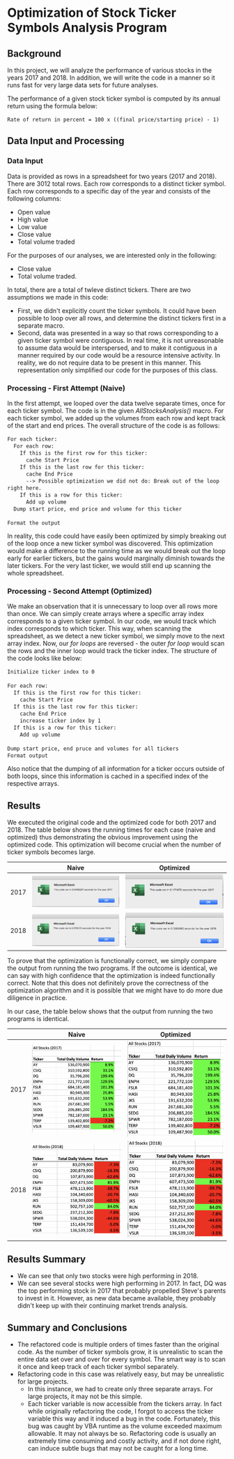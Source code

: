 # Optimization of Stock Ticker Symbols Analysis Program

## Background

In this project, we will analyze the performance of various stocks in the years 2017 and 2018. In addition, we will write the code in a manner so it runs fast for very large data sets for future analyses.

The performance of a given stock ticker symbol is computed by its annual return using the formula below:

```
Rate of return in percent = 100 x ((final price/starting price) - 1)
```

## Data Input and Processing

### Data Input

Data is provided as rows in a spreadsheet for two years (2017 and 2018). There are 3012 total rows. Each row corresponds to a distinct ticker symbol. Each row corresponds to a specific day of the year and consists of the following columns:

* Open value
* High value
* Low value
* Close value
* Total volume traded

For the purposes of our analyses, we are interested only in the following:

* Close value
* Total volume traded.

In total, there are a total of twleve distinct tickers. There are two assumptions we made in this code:

* First, we didn't explicitly count the ticker symbols. It could have been possible to loop over all rows, and determine the distinct tickers first in a separate macro.
* Second, data was presented in a way so that rows corresponding to a given ticker symbol were contiguous. In real time, it is not unreasonable to assume data would be interspersed, and to make it contiguous in a manner required by our code would be a resource intensive activity. In reality, we do not require data to be present in this manner. This representation only simplified our code for the purposes of this class.

### Processing - First Attempt (Naive)

In the first attempt, we looped over the data twelve separate times, once for each ticker symbol. The code is in the given *AllStocksAnalysis()* macro. For each ticker symbol, we added up the volumes from each row and kept track of the start and end prices. The overall structure of the code is as follows:

```
For each ticker:
  For each row:
    If this is the first row for this ticker:
      cache Start Price
    If this is the last row for this ticker:
      cache End Price
      --> Possible optimization we did not do: Break out of the loop right here.
    If this is a row for this ticker:
      Add up volume
  Dump start price, end price and volume for this ticker
 
Format the output
```

In reality, this code could have easily been optimized by simply breaking out of the loop once a new ticker symbol was discovered. This optimization would make a difference to the running time as we would break out the loop early for earlier tickers, but the gains would marginally diminish towards the later tickers. For the very last ticker, we would still end up scanning the whole spreadsheet.

### Processing - Second Attempt (Optimized)

We make an observation that it is unnecessary to loop over all rows more than once. We can simply create arrays where a specific array index corresponds to a given ticker symbol. In our code, we would track which index corresponds to which ticker. This way, when scanning the spreadsheet, as we detect a new ticker symbol, we simply move to the next array index. Now, our *for loops* are reversed - the outer *for loop* would scan the rows and the inner loop would track the ticker index. The structure of the code looks like below:

```
Initialize ticker index to 0

For each row:
  If this is the first row for this ticker:
    cache Start Price
  If this is the last row for this ticker:
    cache End Price
    increase ticker index by 1
  If this is a row for this ticker:
    Add up volume
   
Dump start price, end pruce and volumes for all tickers
Format output
```

Also notice that the dumping of all information for a ticker occurs outside of both loops, since this information is cached in a specified index of the respective arrays.

## Results

We executed the original code and the optimized code for both 2017 and 2018. The table below shows the running times for each case (naive and optimized) thus demonstrating the obvious improvement using the optimized code. This optimization will become crucial when the number of ticker symbols becomes large.

|       | Naive | Optimized | 
| ----- | ----- |-----------|
| 2017 | ![image_name](Resources/VBA_Original_2017.png) | ![image_name](Resources/VBA_Challenge_2017.png) |
| 2018 | ![image_name](Resources/VBA_Original_2018.png) | ![image_name](Resources/VBA_Challenge_2018.png) |

To prove that the optimization is functionally correct, we simply compare the output from running the two programs. If the outcome is identical, we can say with high confidence that the optimization is indeed functionally correct. Note that this does not definitely prove the correctness of the optimization algorithm and it is possible that we might have to do more due diligence in practice.

In our case, the table below shows that the output from running the two programs is identical.

|       | Naive | Optimized | 
| ----- | ----- |-----------|
| 2017 | ![image_name](Resources/VBA_Original_Output_2017.png) | ![image_name](Resources/VBA_Challenge_Output_2017.png) |
| 2018 | ![image_name](Resources/VBA_Original_Output_2018.png) | ![image_name](Resources/VBA_Challenge_Output_2018.png) |


## Results Summary

* We can see that only two stocks were high performing in 2018.
* We can see several stocks were high performing in 2017. In fact, DQ was the top performing stock in 2017 that probably propelled Steve's parents to invest in it. However, as new data became available, they probably didn't keep up with their continuing market trends analysis.

## Summary and Conclusions

* The refactored code is multiple orders of times faster than the original code. As the number of ticker symbols grow, it is unrealistic to scan the entire data set over and over for every symbol. The smart way is to scan it once and keep track of each ticker symbol separately.
* Refactoring code in this case was relatively easy, but may be unrealistic for large projects.
  * In this instance, we had to create only three separate arrays. For large projects, it may not be this simple.
  * Each ticker variable is now accessible from the tickers array. In fact while originally refactoring the code, I forgot to access the ticker variable this way and it induced a bug in the code. Fortunately, this bug was caught by VBA runtime as the volume exceeded maximum allowable. It may not always be so. Refactoring code is usually an extremely time consuming and costly activity, and if not done right, can induce subtle bugs that may not be caught for a long time.
